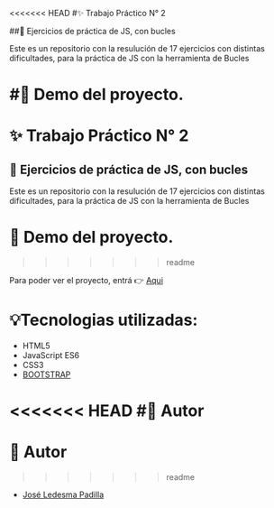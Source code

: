 <<<<<<< HEAD
#✨ Trabajo Práctico N° 2

##📓 Ejercicios de práctica de JS, con bucles

Este es un repositorio con la resulución de 17 ejercicios con distintas dificultades, para la práctica de JS con la herramienta de Bucles

#🎇 Demo del proyecto.
=======
# ✨ Trabajo Práctico N° 2

## 📓 Ejercicios de práctica de JS, con bucles

Este es un repositorio con la resulución de 17 ejercicios con distintas dificultades, para la práctica de JS con la herramienta de Bucles

# 🎇 Demo del proyecto.
>>>>>>> readme

Para poder ver el proyecto, entrá 👉 [Aqui](https://github.com/ledesmapadilla/tp2-bucles-ilp.git)

# 💡Tecnologias utilizadas:

- HTML5
- JavaScript ES6
- CSS3
- [BOOTSTRAP](https://getbootstrap.com/docs/5.3/getting-started/introduction/)

<<<<<<< HEAD
#📢 Autor
=======
# 📢 Autor
>>>>>>> readme

- [José Ledesma Padilla](https://github.com/ledesmapadilla)
